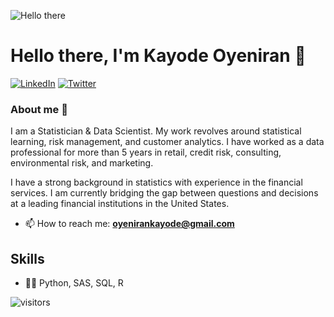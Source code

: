 ![Hello there](https://media1.tenor.com/images/6a4df9527c54d4528fb2b2ab47e7d422/tenor.gif?itemid=13774600)

# Hello there, I'm Kayode Oyeniran 👋

<p> <a href="https://www.linkedin.com/in/oyeniran-kayode-michael/" target="_blank"><img alt="LinkedIn" src="https://img.shields.io/badge/linkedin-%230077B5.svg?&style=for-the-badge&logo=linkedin&logoColor=white" /></a>  <a href="https://twitter.com/MikeOyeniran" target="_blank"><img alt="Twitter" src="https://img.shields.io/badge/twitter-%2312100E.svg?&style=for-the-badge&logo=twitter&logoColor=white" /></a> 
</p>

### About me :rocket:

I am a Statistician & Data Scientist. My work revolves around statistical learning, risk management, and customer analytics. I have worked as a data professional for more than 5 years in retail, credit risk, consulting, environmental risk, and marketing. 

I have a strong background in statistics with experience in the financial services. I am currently bridging the gap between questions and decisions at a leading financial institutions in the United States.

- 📫 How to reach me: **oyenirankayode@gmail.com**

## Skills
* 👨‍💻 Python, SAS, SQL, R

![visitors](https://visitor-badge.glitch.me/badge?page_id=Mckay-R.count_visitors)


